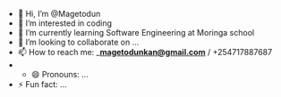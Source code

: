 - 👋 Hi, I’m @Magetodun
- 👀 I’m interested in coding
- 🌱 I’m currently learning Software Engineering at Moringa school
- 💞️ I’m looking to collaborate on ...
- 📫 How to reach me: _**magetodunkan@gmail.com** / +254717887687
- - 😄 Pronouns: ...
- ⚡ Fun fact: ...

<!---
Magetodun/Magetodun is a ✨ special ✨ repository because its `README.md` (this file) appears on your GitHub profile.
You can click the Preview link to take a look at your changes.
--->
